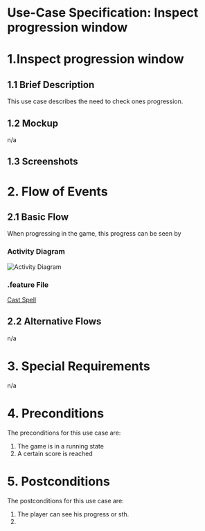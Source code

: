 # Use-Case Specification: Inspect progression window

# 1.Inspect progression window

## 1.1 Brief Description
This use case describes the need to check ones progression.

## 1.2 Mockup
 n/a

## 1.3 Screenshots



# 2. Flow of Events

## 2.1 Basic Flow

When progressing in the game, this progress can be seen by <TODO idk how tho>

### Activity Diagram
![Activity Diagram](../activity_diagrams/.svg)

### .feature File
[Cast Spell](../features/.feature)

## 2.2 Alternative Flows
n/a

# 3. Special Requirements
n/a

# 4. Preconditions
The preconditions for this use case are:
1. The game is in a running state
2. A certain score is reached

# 5. Postconditions
The postconditions for this use case are:
1. The player can see his progress or sth.
2. 
